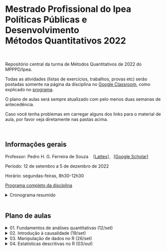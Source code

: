 # Mestrado Profissional do Ipea <br> Políticas Públicas e Desenvolvimento <br> Métodos Quantitativos 2022

<br> 

Repositório central da turma de Métodos Quantitativos de 2022 do MPPPD/Ipea. 

Todas as atividades (listas de exercícios, trabalhos, provas etc) serão postadas somente na página da disciplina no [Google Classroom](http://classroom.google.com), como explicado no [programa](programa-completo.pdf). 

O plano de aulas será sempre atualizado com pelo menos duas semanas de antecedência.

Caso você tenha problemas em carregar alguns dos links para o material de aula, por favor veja diretamente nas pastas acima. 

<br>

## Informações gerais

Professor: Pedro H. G. Ferreira de Souza  &nbsp;&nbsp;  [ [Lattes] ](http://lattes.cnpq.br/6550053913880063) &nbsp;&nbsp; [ [Google Scholar] ](https://scholar.google.com.br/citations?user=OO5-iGcAAAAJ&hl=pt-BR)

Período: 12 de setembro a 5 de dezembro de 2022

Horário: segundas-feiras, 8h30-12h30

[Programa completo da disciplina](programa-completo.pdf)

<details><summary>Cronograma resumido</summary>

---
 
| Aula | Data  | Tópico                                               | Aula prática? | Entrega de atividade? |
|------|-------|------------------------------------------------------|---------------|-----------------------|
| 1    | 12/09 | Fundamentos de análises quantitativas                | Não           | Não                   |
| 2    | 19/09 | Introdução à causalidade                             | Não           | Sim                   |
| 3    | 26/09 | Manipulação de dados no R                            | Sim           | Sim                   |
| 4    | 03/10 | Estatísticas descritivas no R                        | Sim           | Sim                   |
| 5    | 10/10 | Fundamentos de probabilidade                         | Não           | Não                   |
| 6    | 17/10 | Inferência estatística                               | Não           | Não                   |
| 7    | 24/10 | Testes de hipóteses                                  | Não           | Sim                   |
| -    | 31/10 | **NÃO HAVERÁ AULA**                                  | -             | -                     |
| 8    | 07/11 | Probabilidade, inferência e testes de hipóteses no R | Sim           | Sim                   |
| 9    | 14/11 | Regressao linear, parte 1                            | Não           | Não                   |
| 10   | 21/11 | Regressão linear, parte 2                            | Não           | Sim                   |
| -    | 28/11 | **NÃO HAVERÁ AULA**                                  | -             | -                     |
| 11   | 05/12 | Regressão linear no R                                | Sim           | Sim                   |
 
---
  
</details>




<br>

## Plano de aulas

<details><summary>01. Fundamentos de análises quantitativas (12/set) </summary>

---
 
Slides

Leitura obrigatória

&nbsp;&nbsp;&nbsp;&nbsp;&nbsp; [Babbie 2021, caps. 1 e 4](01-metodologia/babbie-2021-cap1e4.pdf)

Leituras optativas

&nbsp;&nbsp;&nbsp;&nbsp;&nbsp; [Kellstedt e Whitten 2018, p. 1-42](01-metodologia/kellstedt-whitten-2018-p1a42.pdf)

&nbsp;&nbsp;&nbsp;&nbsp;&nbsp; [King, Keohane e Verba 1994, cap. 1](01-metodologia/king-keohane-verba-1994-cap1.pdf)
 
---
  
</details>

<details><summary>02. Introdução à causalidade (19/set) </summary>

---
 
Slides

Leituras obrigatórias

&nbsp;&nbsp;&nbsp;&nbsp;&nbsp; [Cunningham 2021, cap. 4](/02-causalidade/cunningham-2021-cap4.pdf) 
 
&nbsp;&nbsp;&nbsp;&nbsp;&nbsp; [Kellstedt e Whitten 2018, cap. 3](/02-causalidade/kellstedt-whitten-2018-cap3.pdf)

Leitura optativa

&nbsp;&nbsp;&nbsp;&nbsp;&nbsp; [Dowd e Town 2002](/02-causalidade/dowd-town-2002.pdf)
 
---
  
</details>

<details><summary>03. Manipulação de dados no R (26/set) </summary>

---
 
Slides

Scripts
 
Bases de dados

Leitura obrigatória

&nbsp;&nbsp;&nbsp;&nbsp;&nbsp; [Curso-R, Ciências de Dados no R, cap. 1 a 6](https://livro.curso-r.com/index.html)
 
Leituras optativas

&nbsp;&nbsp;&nbsp;&nbsp;&nbsp; [Roger Peng, R Programming for Data Science, caps. 3 a 6](https://bookdown.org/rdpeng/rprogdatascience/)

&nbsp;&nbsp;&nbsp;&nbsp;&nbsp; [Rafael Irizarry, Introduction to Data Science, caps. 1 a 6](https://rafalab.github.io/dsbook/)
 
 
---
 
  
</details>


<details><summary>04. Estatísticas descritivas no R (03/out) </summary>

---
 
Slides

Scripts
 
Bases de dados

Leitura obrigatória

&nbsp;&nbsp;&nbsp;&nbsp;&nbsp; [Bussab e Morettin 2010 caps. 3 e 4](/04-estatistica-descritiva/bussab-morettin-2010-cap3e4.pdf)
 
&nbsp;&nbsp;&nbsp;&nbsp;&nbsp; [Huntington-Klein 2022 caps. 3 e 4](/04-estatistica-descritiva/huntington-klein-2022-cap3e4.pdf)
 
Leituras optativas

&nbsp;&nbsp;&nbsp;&nbsp;&nbsp; [Agresti 2018 cap. 3](/04-estatistica-descritiva/agresti-2018-cap3.pdf)

&nbsp;&nbsp;&nbsp;&nbsp;&nbsp; [Kellstedt e Whitten 2018 cap. 6](/04-estatistica-descritiva/kellstedt-whitten-2018-cap6.pdf)
 
 
---
 
  
</details>
